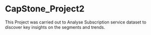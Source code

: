 # CapStone_Project2
This Project was carried out to Analyse Subscription service dataset to discover key insights on the segments and trends. 
